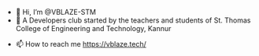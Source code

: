 - 👋 Hi, I’m @VBLAZE-STM
- 👀 A Developers club started by the teachers and students of St. Thomas College of Engineering and Technology, Kannur
<!-- - 🌱 I’m currently learning 
- 💞️ I’m looking to collaborate on ... -->
- 📫 How to reach me https://vblaze.tech/

<!---
VBLAZE-STM/VBLAZE-STM is a ✨ special ✨ repository because its `README.md` (this file) appears on your GitHub profile.
You can click the Preview link to take a look at your changes.
--->
